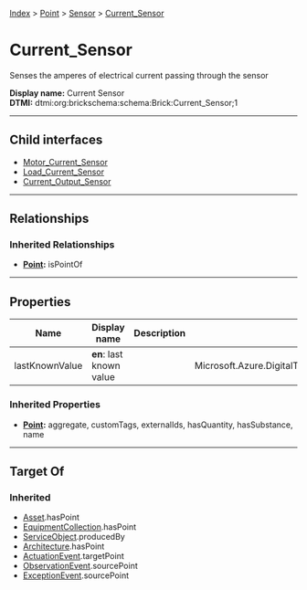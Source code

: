 [Index](../../../index.md) > [Point](../../Point.md) > [Sensor](../Sensor.md) > [Current_Sensor](#)
# Current_Sensor

Senses the amperes of electrical current passing through the sensor


**Display name:** Current Sensor<br />
**DTMI:** dtmi:org:brickschema:schema:Brick:Current_Sensor;1

---

## Child interfaces
* [Motor_Current_Sensor](Motor_Current_Sensor.md)
* [Load_Current_Sensor](Load_Current_Sensor.md)
* [Current_Output_Sensor](Current_Output_Sensor/Current_Output_Sensor.md)

---

## Relationships

### Inherited Relationships
* **[Point](../../Point.md):** isPointOf

---

## Properties

|Name|Display name|Description|Schema|Writable|
|-|-|-|-|-|
|lastKnownValue|**en**: last known value||Microsoft.Azure.DigitalTwins.Parser.Models.DTObjectInfo|True|
### Inherited Properties
* **[Point](../../Point.md):** aggregate, customTags, externalIds, hasQuantity, hasSubstance, name

---

## Target Of
### Inherited
* [Asset](../../../Asset/Asset.md).hasPoint
* [EquipmentCollection](../../../Collection/EquipmentCollection.md).hasPoint
* [ServiceObject](../../../Information/ServiceObject/ServiceObject.md).producedBy
* [Architecture](../../../Space/Architecture/Architecture.md).hasPoint
* [ActuationEvent](../../../Event/PointEvent/ActuationEvent.md).targetPoint
* [ObservationEvent](../../../Event/PointEvent/ObservationEvent.md).sourcePoint
* [ExceptionEvent](../../../Event/PointEvent/ExceptionEvent.md).sourcePoint
